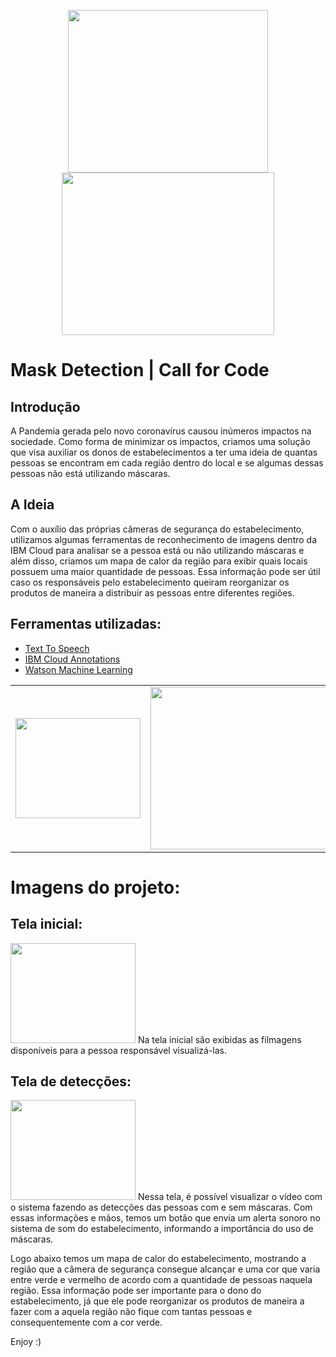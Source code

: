 <p align="center">
<img src="" height="260" width="320">
<img src="https://inforchannel.com.br/wp-content/uploads/2020/03/IBM-C4C.png" height="260" width="340">
</p>

# Mask Detection | Call for Code

## Introdução
A Pandemia gerada pelo novo coronavírus causou inúmeros impactos na sociedade. Como forma de minimizar os impactos, criamos uma solução que visa auxiliar os donos de estabelecimentos a ter uma ideia de quantas pessoas se encontram em cada região dentro do local e se algumas dessas pessoas não está utilizando máscaras.

## A Ideia
Com o auxílio das próprias câmeras de segurança do estabelecimento, utilizamos algumas ferramentas de reconhecimento de imagens dentro da IBM Cloud para analisar se a pessoa está ou não utilizando máscaras e além disso, criamos um mapa de calor da região para exibir quais locais possuem uma maior quantidade de pessoas. Essa informação pode ser útil caso os responsáveis pelo estabelecimento queiram reorganizar os produtos de maneira a distribuir as pessoas entre diferentes regiões.

## Ferramentas utilizadas:
- [Text To Speech]("https://www.ibm.com/br-pt/cloud/watson-text-to-speech")
- [IBM Cloud Annotations]("https://cloud.annotations.ai/")
- [Watson Machine Learning]("https://www.ibm.com/cloud/machine-learning")

| | | |
|:-------------------------:|:-------------------------:|:-------------------------:|
<img src="https://i.imgur.com/Zo98vdU.png" height="160" width="200"> | <img src="https://cloud.annotations.ai/docs-assets/generated_images@1x/0a.CA_login.png" height="260" width="340">  | <img src="https://miro.medium.com/max/688/1*32ofaVnMm3UiK9EPbPyWDg.png" height="260" width="300"> 

# Imagens do projeto:

## Tela inicial:
<img src="" height="160" width="200">
Na tela inicial são exibidas as filmagens disponíveis para a pessoa responsável visualizá-las.

## Tela de detecções:
<img src="" height="160" width="200">
Nessa tela, é possível visualizar o vídeo com o sistema fazendo as detecções das pessoas com e sem máscaras. Com essas informações e mãos, temos um botão que envia um alerta sonoro no sistema de som do estabelecimento, informando a importância do uso de máscaras.

Logo abaixo temos um mapa de calor do estabelecimento, mostrando a região que a câmera de segurança consegue alcançar e uma cor que varia entre verde e vermelho de acordo com a quantidade de pessoas naquela região. Essa informação pode ser importante para o dono do estabelecimento, já que ele pode reorganizar os produtos de maneira a fazer com a aquela região não fique com tantas pessoas e consequentemente com a cor verde.

Enjoy :)
